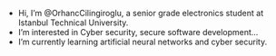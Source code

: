 - Hi, I’m @OrhancCilingiroglu, a senior grade electronics student at Istanbul Technical University.
- I’m interested in Cyber security, secure software development...
- I’m currently learning artificial neural networks and cyber security.
